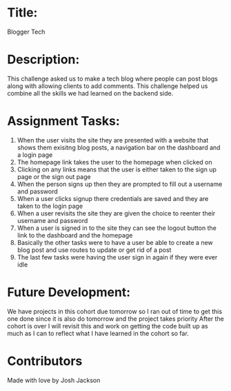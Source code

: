 # Title:
Blogger Tech

# Description:
This challenge asked us to make a tech blog where people can post blogs along with allowing clients to add comments. This challenge helped us combine all the skills we had learned on the backend side. 

# Assignment Tasks:
1. When the user visits the site they are presented with a website that shows them exisitng blog posts, a navigation bar on the dashboard and a login page
2. The homepage link takes the user to the homepage when clicked on
3. Clicking on any links means that the user is either taken to the sign up page or the sign out page
4. When the person signs up then they are prompted to fill out a username and password
5. When a user clicks signup there credentials are saved and they are taken to the login page
6. When a user revisits the site they are given the choice to reenter their username and password
7. When a user is signed in to the site they can see the logout button the link to the dashboard and the homepage
8. Basically the other tasks were to have a user be able to create a new blog post and use routes to update or get rid of a post
9. The last few tasks were having the user sign in again if they were ever idle

# Future Development:
We have projects in this cohort due tomorrow so I ran out of time to get this one done since it is also do tomorrow and the project takes priority
After the cohort is over I will revisit this and work on getting the code built up as much as I can to reflect what I have learned in the cohort so far.

# Contributors
Made with love by Josh Jackson
